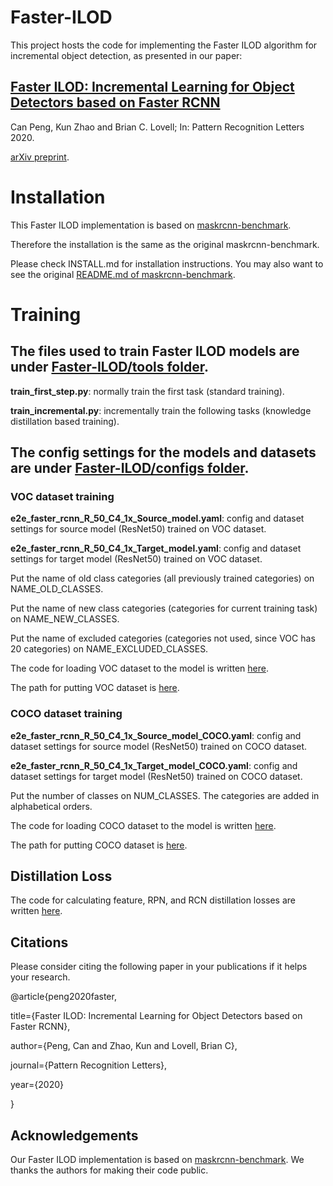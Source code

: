 # Faster-ILOD
This project hosts the code for implementing the Faster ILOD algorithm for incremental object detection, as presented in our paper:

## [Faster ILOD: Incremental Learning for Object Detectors based on Faster RCNN](https://www.sciencedirect.com/science/article/pii/S0167865520303627)

Can Peng, Kun Zhao and Brian C. Lovell; In: Pattern Recognition Letters 2020.

[arXiv preprint](https://arxiv.org/abs/2003.03901).

# Installation

This Faster ILOD implementation is based on [maskrcnn-benchmark](https://github.com/facebookresearch/maskrcnn-benchmark).

Therefore the installation is the same as the original maskrcnn-benchmark.

Please check INSTALL.md for installation instructions. You may also want to see the original [README.md of maskrcnn-benchmark](https://github.com/facebookresearch/maskrcnn-benchmark/blob/master/README.md).

# Training

## The files used to train Faster ILOD models are under [Faster-ILOD/tools folder](https://github.com/CanPeng123/Faster-ILOD/tree/main/tools).

**train_first_step.py**: normally train the first task (standard training). 

**train_incremental.py**: incrementally train the following tasks (knowledge distillation based training).

## The config settings for the models and datasets are under [Faster-ILOD/configs folder](https://github.com/CanPeng123/Faster-ILOD/tree/main/configs).

### VOC dataset training

**e2e_faster_rcnn_R_50_C4_1x_Source_model.yaml**: config and dataset settings for source model (ResNet50) trained on VOC dataset.

**e2e_faster_rcnn_R_50_C4_1x_Target_model.yaml**: config and dataset settings for target model (ResNet50) trained on VOC dataset.

Put the name of old class categories (all previously trained categories) on NAME_OLD_CLASSES.

Put the name of new class categories (categories for current training task) on NAME_NEW_CLASSES.

Put the name of excluded categories (categories not used, since VOC has 20 categories) on NAME_EXCLUDED_CLASSES.

The code for loading VOC dataset to the model is written [here](https://github.com/CanPeng123/Faster-ILOD/blob/main/maskrcnn_benchmark/data/datasets/voc.py).

The path for putting VOC dataset is [here](https://github.com/CanPeng123/Faster-ILOD/blob/main/maskrcnn_benchmark/config/paths_catalog.py).

### COCO dataset training

**e2e_faster_rcnn_R_50_C4_1x_Source_model_COCO.yaml**: config and dataset settings for source model (ResNet50) trained on COCO dataset.

**e2e_faster_rcnn_R_50_C4_1x_Target_model_COCO.yaml**: config and dataset settings for target model (ResNet50) trained on COCO dataset.

Put the number of classes on NUM_CLASSES. The categories are added in alphabetical orders.

The code for loading COCO dataset to the model is written [here](https://github.com/CanPeng123/Faster-ILOD/blob/main/maskrcnn_benchmark/data/datasets/coco.py).

The path for putting COCO dataset is [here](https://github.com/CanPeng123/Faster-ILOD/blob/main/maskrcnn_benchmark/config/paths_catalog.py).

## Distillation Loss

The code for calculating feature, RPN, and RCN distillation losses are written [here](https://github.com/CanPeng123/Faster-ILOD/blob/main/maskrcnn_benchmark/distillation/distillation.py).

## Citations

Please consider citing the following paper in your publications if it helps your research. 

@article{peng2020faster,

  title={Faster ILOD: Incremental Learning for Object Detectors based on Faster RCNN},
  
  author={Peng, Can and Zhao, Kun and Lovell, Brian C},
  
  journal={Pattern Recognition Letters},
  
  year={2020}
  
}

## Acknowledgements
Our Faster ILOD implementation is based on [maskrcnn-benchmark](https://github.com/facebookresearch/maskrcnn-benchmark). We thanks the authors for making their code public.
